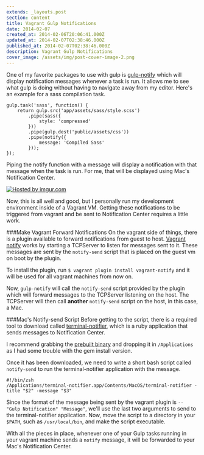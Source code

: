 ```yaml
---
extends: _layouts.post
section: content
title: Vagrant Gulp Notifications
date: 2014-02-07
created_at: 2014-02-06T20:06:41.000Z
updated_at: 2014-02-07T02:38:46.000Z
published_at: 2014-02-07T02:38:46.000Z
description: Vagrant Gulp Notifications
cover_image: /assets/img/post-cover-image-2.png
---
```


One of my favorite packages to use with gulp is [gulp-notify](https://github.com/mikaelbr/gulp-notify) which will display notification messages whenever a task is run. It allows me to see what gulp is doing without having to navigate away from my editor. Here's an example for a sass compilation task.

```
gulp.task('sass', function() {
	return gulp.src('app/assets/sass/style.scss')
		.pipe(sass({
			style: 'compressed'
		}))
		.pipe(gulp.dest('public/assets/css'))
		.pipe(notify({
			message: 'Compiled Sass'
		}));
});
```

Piping the notify function with a message will display a notification with that message when the task is run. For me, that will be displayed using Mac's Notification Center.

<a href="http://imgur.com/flNLQwN"><img src="http://i.imgur.com/flNLQwN.png" title="Hosted by imgur.com" /></a>

Now, this is all well and good, but I personally run my development environment inside of a Vagrant VM. Getting these notifications to be triggered from vagrant and be sent to Notification Center requires a little work.

###Make Vagrant Forward Notifications
On the vagrant side of things, there is a plugin available to forward notifications from guest to host. [Vagrant notify](https://github.com/fgrehm/vagrant-notify) works by starting a TCPServer to listen for messages sent to it. These messages are sent by the `notify-send` script that is placed on the guest vm on boot by the plugin. 

To install the plugin, run `$ vagrant plugin install vagrant-notify` and it will be used for all vagrant machines from now on.

Now, `gulp-notify` will call the `notify-send` script provided by the plugin which will forward messages to the TCPServer listening on the host. The TCPServer will then call **another** `notify-send` script on the host, in this case, a Mac. 

###Mac's Notify-send Script
Before getting to the script, there is a required tool to download called [terminal-notifier](https://github.com/alloy/terminal-notifier), which is a ruby application that sends messages to Notification Center. 

I recommend grabbing the [prebuilt binary](https://github.com/alloy/terminal-notifier/releases/download/1.5.0/terminal-notifier-1.5.0.zip) and dropping it in `/Applications` as I had some trouble with the gem install version.

Once it has been downloaded, we need to write a short bash script called `notify-send` to run the terminal-notifier application with the message.

```
#!/bin/zsh
/Applications/terminal-notifier.app/Contents/MacOS/terminal-notifier -title "$2" -message "$3"
```

Since the format of the message being sent by the vagrant plugin is `-- "Gulp Notification" "Message"`, we'll use the last two arguments to send to the terminal-notifier application. Now, move the script to a directory in your `$PATH`, such as `/usr/local/bin`, and make the script executable. 

With all the pieces in place, whenever one of your Gulp tasks running in your vagrant machine sends a `notify` message, it will be forwarded to your Mac's Notification Center. 


